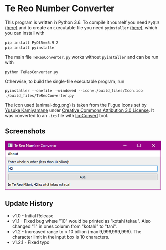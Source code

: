 # Te Reo Number Converter
This program is written in Python 3.6. To compile it yourself you need `PyQt5` [(here)](https://pypi.org/project/PyQt5/) and to create an executable file you need `pyinstaller` [(here)](http://www.pyinstaller.org/), which you can install with
```
pip install PyQt5==5.9.2
pip install pyinstaller
```

The main file `TeReoConverter.py` works without `pyinstaller` and can be run with
```
python TeReoConverter.py
```

Otherwise, to build the single-file executable program, run
```
pyinstaller --onefile --windowed --icon=./build_files/Icon.ico ./build_files/TeReoConverter.py
```

The icon used (animal-dog.png) is taken from the Fugue Icons set by [Yusuke Kamiyamane](https://p.yusukekamiyamane.com/) under [Creative Commons Attribution 3.0 License](https://creativecommons.org/licenses/by/3.0/). It was converted to an `.ico` file with [IcoConvert](https://icoconvert.com/Multi_Image_to_one_icon/) tool.

## Screenshots
![Windows](https://github.com/jnga773/TeReoNumberConverter/blob/master/dist/screencap_windows.PNG)

## Update History
 - v1.0 - Initial Release
 - v1.1 - Fixed bug where "10" would be printed as "kotahi tekau". Also changed "1" in ones column from "kotahi" to "tahi".
 - v1.2 - Increased range to < 10 billion (max 9,999,999,999). The character limit in the input box is 10 characters.
 - v1.2.1 - Fixed typo
